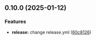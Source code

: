 ## 0.10.0 (2025-01-12)


### Features

* **release:** change release.yml ([60c8126](https://github.com/bitsneak/HTLLE-DA-Vorlage/commit/60c8126847b0f4d1aa1353d7049d0737640e889f))

